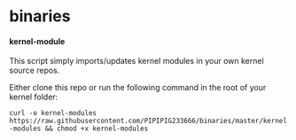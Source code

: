 # binaries

#### kernel-module
This script simply imports/updates kernel modules in your own kernel source repos.

Either clone this repo or run the following command in the root of your kernel folder:

`curl -o kernel-modules https://raw.githubusercontent.com/PIPIPIG233666/binaries/master/kernel-modules && chmod +x kernel-modules`
